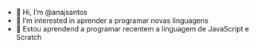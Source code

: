 - 👋 Hi, I’m @anajsantos
- 👀 I’m interested in  aprender a programar  novas linguagens
- 🌱  Estou  aprendend a programar recentem  a linguagem de JavaScript e Scratch





